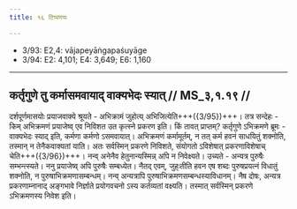 ```yaml
---
title: १६ टिप्पणयः

---
```

- 3/93: E2,4: vājapeyāṅgapaśuyāge
- 3/94: E2: 4,101; E4: 3,649; E6: 1,160

____________________________________________


## कर्तृगुणे तु कर्मासमवायाद् वाक्यभेदः स्यात् // MS_३,१.१९ //

दर्शपूर्णमासयोः प्रयाजवाक्ये श्रूयते - अभिक्रामं जुहोत्य् अभिजित्येति+++({3/95})+++। तत्र सन्देहः - किम् अभिक्रमणं प्रयाजेष्व् एव निविशत उत कृत्स्ने प्रकरण इति। किं तावत् प्राप्तम्? कर्तृगुणे ऽभिक्रमणे ब्रूमः - वाक्यभेदः स्याद् इति, कर्मणा कर्मणो ऽसमवायात्। अभिक्रमणं कर्मामूर्तम्, न तत् कर्म हवनं साधयितुं शक्नोति, तस्मान् न तेनैकवाक्यतां याति। अतः सर्वस्मिन् प्रकरणे निविशते, संयोगतो ऽविशेषात् प्रकरणाविशेषाच् चेति+++({3/96})+++।
नन्व् अनेनैव हेतुनान्यस्मिन्न् अपि न निवेक्ष्यते। उच्यते - अन्यत्र पुरुषैः सम्भन्त्स्यते। ननु प्रयाजेष्व् अपि पुरुषैः सम्बध्येत। नैतद् एवम्, जुह्ःतीति हवन एष शब्दः पुरुषप्रयत्नं विधातुं शक्नोति, न पुरुषाभिक्रमणासम्बन्धम्। नन्व् अन्यत्रापि पुरुषाभिक्रमणसम्बन्धस्याविधानम्। नैष दोषः, अन्यत्र प्रकरणाम्नानाद् अङ्गभावे निर्ज्ञाते प्रयोगवचनो ऽस्य कर्तव्यतां वक्ष्यति। तस्मात् सर्वस्मिन् प्रकरणे ऽभिक्रमणस्य निवेश इति।
